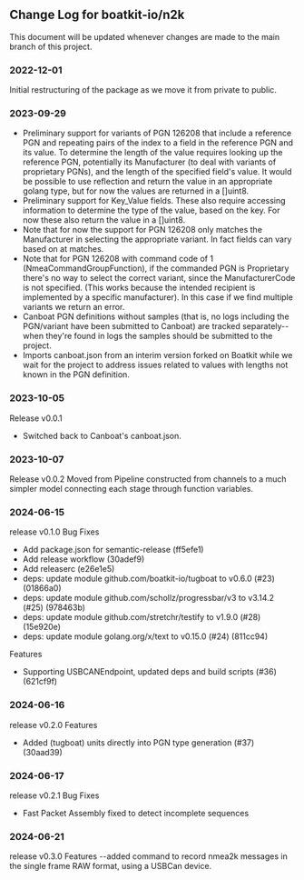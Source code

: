 ## Change Log for boatkit-io/n2k

This document will be updated whenever changes are made to the main branch of this project.

### 2022-12-01
Initial restructuring of the package as we move it from private to public.

### 2023-09-29
- Preliminary support for variants of PGN 126208 that include a reference PGN and repeating pairs of the index to a field in the reference PGN and its value. To determine the length of the value requires looking up the reference PGN, potentially its Manufacturer (to deal with variants of proprietary PGNs), and the length of the specified field's value.  It would be possible to use reflection and return the value in an appropriate golang type, but for now the values are returned in a []uint8.
- Preliminary support for Key\_Value fields. These also require accessing information to determine the type of the value, based on the key. For now these also return the value in a []uint8.
- Note that for now the support for PGN 126208 only matches the Manufacturer in selecting the appropriate variant. In fact fields can vary based on at matches.
- Note that for PGN 126208 with command code of 1 (NmeaCommandGroupFunction), if the commanded PGN is Proprietary there's no way to select the correct variant, since the ManufacturerCode is not specified. (This works because the intended recipient is implemented by a specific manufacturer). In this case if we find multiple variants we return an error.
- Canboat PGN definitions without samples (that is, no logs including the PGN/variant have been submitted to Canboat) are tracked separately--when they're found in logs the samples should be submitted to the project.
- Imports canboat.json from an interim version forked on Boatkit while we wait for the project to address issues related to values with lengths not known in the PGN definition.

### 2023-10-05
Release v0.0.1

- Switched back to Canboat's canboat.json.

### 2023-10-07
Release v0.0.2
Moved from Pipeline constructed from channels to a much simpler model connecting each stage
through function variables.

### 2024-06-15
release v0.1.0
Bug Fixes
- Add package.json for semantic-release (ff5efe1)
- Add release workflow (30adef9)
- Add releaserc (e26e1e5)
- deps: update module github.com/boatkit-io/tugboat to v0.6.0 (#23) (01866a0)
- deps: update module github.com/schollz/progressbar/v3 to v3.14.2 (#25) (978463b)
- deps: update module github.com/stretchr/testify to v1.9.0 (#28) (15e920e)
- deps: update module golang.org/x/text to v0.15.0 (#24) (811cc94)

Features
- Supporting USBCANEndpoint, updated deps and build scripts (#36) (621cf9f)

### 2024-06-16
release v0.2.0
Features
- Added (tugboat) units directly into PGN type generation (#37) (30aad39)

### 2024-06-17
release v0.2.1
Bug Fixes
- Fast Packet Assembly fixed to detect incomplete sequences

### 2024-06-21
release v0.3.0
Features
--added command to record nmea2k messages in the single frame RAW format, using a USBCan device.
